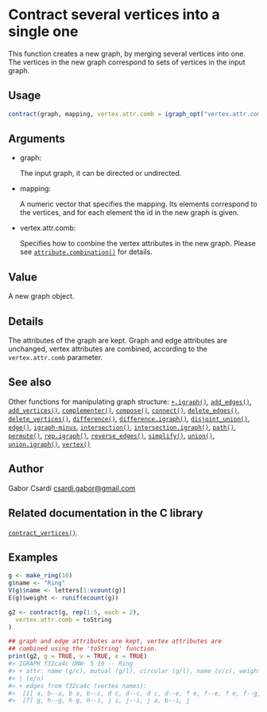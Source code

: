 # Contract several vertices into a single one

This function creates a new graph, by merging several vertices into one.
The vertices in the new graph correspond to sets of vertices in the
input graph.

## Usage

``` r
contract(graph, mapping, vertex.attr.comb = igraph_opt("vertex.attr.comb"))
```

## Arguments

- graph:

  The input graph, it can be directed or undirected.

- mapping:

  A numeric vector that specifies the mapping. Its elements correspond
  to the vertices, and for each element the id in the new graph is
  given.

- vertex.attr.comb:

  Specifies how to combine the vertex attributes in the new graph.
  Please see
  [`attribute.combination()`](https://r.igraph.org/reference/igraph-attribute-combination.md)
  for details.

## Value

A new graph object.

## Details

The attributes of the graph are kept. Graph and edge attributes are
unchanged, vertex attributes are combined, according to the
`vertex.attr.comb` parameter.

## See also

Other functions for manipulating graph structure:
[`+.igraph()`](https://r.igraph.org/reference/plus-.igraph.md),
[`add_edges()`](https://r.igraph.org/reference/add_edges.md),
[`add_vertices()`](https://r.igraph.org/reference/add_vertices.md),
[`complementer()`](https://r.igraph.org/reference/complementer.md),
[`compose()`](https://r.igraph.org/reference/compose.md),
[`connect()`](https://r.igraph.org/reference/ego.md),
[`delete_edges()`](https://r.igraph.org/reference/delete_edges.md),
[`delete_vertices()`](https://r.igraph.org/reference/delete_vertices.md),
[`difference()`](https://r.igraph.org/reference/difference.md),
[`difference.igraph()`](https://r.igraph.org/reference/difference.igraph.md),
[`disjoint_union()`](https://r.igraph.org/reference/disjoint_union.md),
[`edge()`](https://r.igraph.org/reference/edge.md),
[`igraph-minus`](https://r.igraph.org/reference/igraph-minus.md),
[`intersection()`](https://r.igraph.org/reference/intersection.md),
[`intersection.igraph()`](https://r.igraph.org/reference/intersection.igraph.md),
[`path()`](https://r.igraph.org/reference/path.md),
[`permute()`](https://r.igraph.org/reference/permute.md),
[`rep.igraph()`](https://r.igraph.org/reference/rep.igraph.md),
[`reverse_edges()`](https://r.igraph.org/reference/reverse_edges.md),
[`simplify()`](https://r.igraph.org/reference/simplify.md),
[`union()`](https://r.igraph.org/reference/union.md),
[`union.igraph()`](https://r.igraph.org/reference/union.igraph.md),
[`vertex()`](https://r.igraph.org/reference/vertex.md)

## Author

Gabor Csardi <csardi.gabor@gmail.com>

## Related documentation in the C library

[`contract_vertices()`](https://igraph.org/c/html/latest/igraph-Operators.html#igraph_contract_vertices).

## Examples

``` r
g <- make_ring(10)
g$name <- "Ring"
V(g)$name <- letters[1:vcount(g)]
E(g)$weight <- runif(ecount(g))

g2 <- contract(g, rep(1:5, each = 2),
  vertex.attr.comb = toString
)

## graph and edge attributes are kept, vertex attributes are
## combined using the 'toString' function.
print(g2, g = TRUE, v = TRUE, e = TRUE)
#> IGRAPH f32ca4c UNW- 5 10 -- Ring
#> + attr: name (g/c), mutual (g/l), circular (g/l), name (v/c), weight
#> | (e/n)
#> + edges from f32ca4c (vertex names):
#>  [1] a, b--a, b a, b--c, d c, d--c, d c, d--e, f e, f--e, f e, f--g, h
#>  [7] g, h--g, h g, h--i, j i, j--i, j a, b--i, j
```
